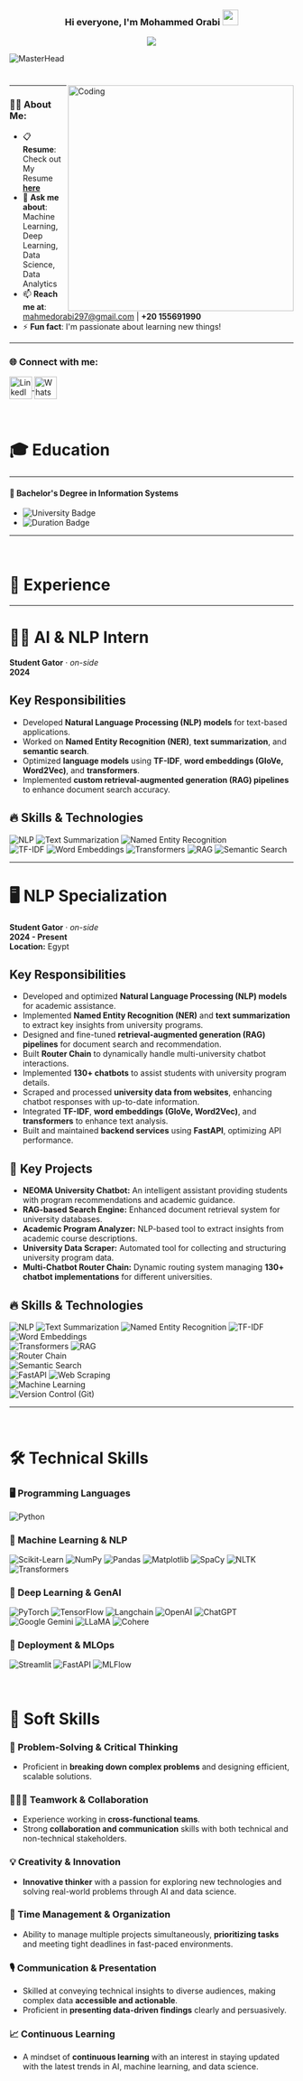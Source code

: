 <h3 align="center">
  Hi everyone, I'm Mohammed Orabi
  <img src="https://media.giphy.com/media/hvRJCLFzcasrR4ia7z/giphy.gif" width="28">
</h3>

<p align="center">
  <a href="https://github.com/DenverCoder1/readme-typing-svg"><img src="https://readme-typing-svg.herokuapp.com/?lines=NLP%20Specialist;Always%20learning%20new%20things&font=Fira%20Code&center=true&width=440&height=45&color=f75c7e&vCenter=true&size=22"></a>
</p>



![MasterHead](https://verifybee.com/wp-content/uploads/2019/11/Header_7cc3c856f5b86ad98f1232bd17cecaf4.gif)
<h1 align="center"></h1>

<img align="right" alt="Coding" width="400" src="https://mir-s3-cdn-cf.behance.net/project_modules/hd/59c4c059594379.5a2805b23d18b.gif" />

---

### 👨‍💻 About Me:
- 📋 **Resume**: Check out My Resume [**here**](https://drive.google.com/file/d/1IYmb-DtNBk43tqnInaYM8GO7FcCmPVNj/view?usp=sharing)  
- 💬 **Ask me about**: Machine Learning, Deep Learning, Data Science, Data Analytics  
- 📫 **Reach me at**: [mahmedorabi297@gmail.com](mailto:mahmedorabi297@gmail.com) | **+20 155691990**  
- ⚡ **Fun fact**: I'm passionate about learning new things!  
---

<h3 align="left">🌐 Connect with me:</h3>
<p align="left">
  <a href="https://www.linkedin.com/in/mohammed-orabi-5219492bb/" target="_blank">
    <img align="center" src="https://raw.githubusercontent.com/rahuldkjain/github-profile-readme-generator/master/src/images/icons/Social/linked-in-alt.svg" alt="LinkedIn - Abdullah Khaled" height="40" width="40" />
  </a>

  <a href="https://wa.me/+201033648845" target="_blank">
    <img align="center" src="https://upload.wikimedia.org/wikipedia/commons/6/6b/WhatsApp.svg" alt="WhatsApp - Abdullah Khaled" height="40" width="40" />
  </a>
</p>

<br>

# 🎓 Education

---

#### 🏫 **Bachelor's Degree in Information Systems**

- ![University Badge](https://img.shields.io/badge/Mansoura_Universit-0055A4?style=flat&logo=university&logoColor=white)
- ![Duration Badge](https://img.shields.io/badge/Duration-October%202022%20–%20July%202026-yellow)

---

<br>

# 💼 Experience

---

# 🧑‍💻 AI & NLP Intern  
**Student Gator** · *on-side*  
**2024**  

## Key Responsibilities  
- Developed **Natural Language Processing (NLP) models** for text-based applications.  
- Worked on **Named Entity Recognition (NER)**, **text summarization**, and **semantic search**.  
- Optimized **language models** using **TF-IDF**, **word embeddings (GloVe, Word2Vec)**, and **transformers**.  
- Implemented **custom retrieval-augmented generation (RAG) pipelines** to enhance document search accuracy.  

## 🔥 Skills & Technologies  
![NLP](https://img.shields.io/badge/NLP-8A2BE2?style=for-the-badge) 
![Text Summarization](https://img.shields.io/badge/Text_Summarization-FF4500?style=for-the-badge) 
![Named Entity Recognition](https://img.shields.io/badge/Named_Entity_Recognition-32CD32?style=for-the-badge)  
![TF-IDF](https://img.shields.io/badge/TF--IDF-1E90FF?style=for-the-badge) 
![Word Embeddings](https://img.shields.io/badge/Word_Embeddings-FFD700?style=for-the-badge)
![Transformers](https://img.shields.io/badge/Transformers-FF6347?style=for-the-badge) 
![RAG](https://img.shields.io/badge/Retrieval--Augmented_Generation-8B008B?style=for-the-badge) 
![Semantic Search](https://img.shields.io/badge/Semantic_Search-1E90FF?style=for-the-badge) 
  


---

# 🖥️ NLP Specialization  
**Student Gator** · *on-side*  
**2024 - Present**  
**Location:** Egypt  

## Key Responsibilities  
- Developed and optimized **Natural Language Processing (NLP) models** for academic assistance.  
- Implemented **Named Entity Recognition (NER)** and **text summarization** to extract key insights from university programs.  
- Designed and fine-tuned **retrieval-augmented generation (RAG) pipelines** for document search and recommendation.  
- Built **Router Chain** to dynamically handle multi-university chatbot interactions.  
- Implemented **130+ chatbots** to assist students with university program details.  
- Scraped and processed **university data from websites**, enhancing chatbot responses with up-to-date information.  
- Integrated **TF-IDF**, **word embeddings (GloVe, Word2Vec)**, and **transformers** to enhance text analysis.  
- Built and maintained **backend services** using **FastAPI**, optimizing API performance.  

## 🔑 Key Projects  
- **NEOMA University Chatbot:** An intelligent assistant providing students with program recommendations and academic guidance.  
- **RAG-based Search Engine:** Enhanced document retrieval system for university databases.  
- **Academic Program Analyzer:** NLP-based tool to extract insights from academic course descriptions.  
- **University Data Scraper:** Automated tool for collecting and structuring university program data.  
- **Multi-Chatbot Router Chain:** Dynamic routing system managing **130+ chatbot implementations** for different universities.  

## 🔥 Skills & Technologies  
![NLP](https://img.shields.io/badge/NLP-8A2BE2?style=for-the-badge)
![Text Summarization](https://img.shields.io/badge/Text_Summarization-FF4500?style=for-the-badge) 
![Named Entity Recognition](https://img.shields.io/badge/Named_Entity_Recognition-32CD32?style=for-the-badge)
![TF-IDF](https://img.shields.io/badge/TF--IDF-1E90FF?style=for-the-badge)  
![Word Embeddings](https://img.shields.io/badge/Word_Embeddings-FFD700?style=for-the-badge)  
![Transformers](https://img.shields.io/badge/Transformers-FF6347?style=for-the-badge)
![RAG](https://img.shields.io/badge/Retrieval--Augmented_Generation-8B008B?style=for-the-badge)  
![Router Chain](https://img.shields.io/badge/Router_Chain-DAA520?style=for-the-badge)  
![Semantic Search](https://img.shields.io/badge/Semantic_Search-1E90FF?style=for-the-badge)  
![FastAPI](https://img.shields.io/badge/FastAPI-009688?style=for-the-badge)
![Web Scraping](https://img.shields.io/badge/Web_Scraping-DC143C?style=for-the-badge)  
![Machine Learning](https://img.shields.io/badge/Machine_Learning-FFD700?style=for-the-badge)  
![Version Control (Git)](https://img.shields.io/badge/Git-F05032?style=for-the-badge&logo=git&logoColor=white)  


---



<br>

# 🛠️ Technical Skills

### 🖥️ Programming Languages
![Python](https://img.shields.io/badge/Python-3776AB?style=flat&logo=python&logoColor=white)

### 🤖 Machine Learning & NLP
![Scikit-Learn](https://img.shields.io/badge/Scikit--Learn-F7931E?style=flat&logo=scikit-learn&logoColor=white)
![NumPy](https://img.shields.io/badge/NumPy-013243?style=flat&logo=numpy&logoColor=white)
![Pandas](https://img.shields.io/badge/Pandas-150458?style=flat&logo=pandas&logoColor=white)
![Matplotlib](https://img.shields.io/badge/Matplotlib-315796?style=flat&logo=matplotlib&logoColor=white)
![SpaCy](https://img.shields.io/badge/SpaCy-000000?style=flat&logo=spacy&logoColor=white)
![NLTK](https://img.shields.io/badge/NLTK-339933?style=flat&logo=nltk&logoColor=white)
![Transformers](https://img.shields.io/badge/Transformers-000000?style=flat&logo=huggingface&logoColor=white)

### 🧠 Deep Learning & GenAI  
![PyTorch](https://img.shields.io/badge/PyTorch-EE4C2C?style=flat&logo=pytorch&logoColor=white)  ![TensorFlow](https://img.shields.io/badge/TensorFlow-FF6F00?style=flat&logo=tensorflow&logoColor=white)  ![Langchain](https://img.shields.io/badge/Langchain-000000?style=flat&logo=langchain&logoColor=white)  ![OpenAI](https://img.shields.io/badge/OpenAI-412991?style=flat&logo=openai&logoColor=white)  ![ChatGPT](https://img.shields.io/badge/ChatGPT-00A67E?style=flat&logo=openai&logoColor=white)  ![Google Gemini](https://img.shields.io/badge/Google_Gemini-4285F4?style=flat&logo=google&logoColor=white)  ![LLaMA](https://img.shields.io/badge/LLaMA-8B008B?style=flat&logo=meta&logoColor=white)  ![Cohere](https://img.shields.io/badge/Cohere-00A3E0?style=flat&logo=cohere&logoColor=white)  
  


### 🚀 Deployment & MLOps
![Streamlit](https://img.shields.io/badge/Streamlit-FF4B4B?style=flat&logo=streamlit&logoColor=white)
![FastAPI](https://img.shields.io/badge/FastAPI-009688?style=flat&logo=fastapi&logoColor=white)
![MLFlow](https://img.shields.io/badge/MLFlow-000000?style=flat&logo=mlflow&logoColor=white)


<br>

# 🌟 Soft Skills

### 🎯 Problem-Solving & Critical Thinking
- Proficient in **breaking down complex problems** and designing efficient, scalable solutions.

### 🧑‍🤝‍🧑 Teamwork & Collaboration
- Experience working in **cross-functional teams**.
- Strong **collaboration and communication** skills with both technical and non-technical stakeholders.

### 💡 Creativity & Innovation
- **Innovative thinker** with a passion for exploring new technologies and solving real-world problems through AI and data science.

### 📅 Time Management & Organization
- Ability to manage multiple projects simultaneously, **prioritizing tasks** and meeting tight deadlines in fast-paced environments.

### 🎙️ Communication & Presentation
- Skilled at conveying technical insights to diverse audiences, making complex data **accessible and actionable**.
- Proficient in **presenting data-driven findings** clearly and persuasively.

### 📈 Continuous Learning
- A mindset of **continuous learning** with an interest in staying updated with the latest trends in AI, machine learning, and data science.
